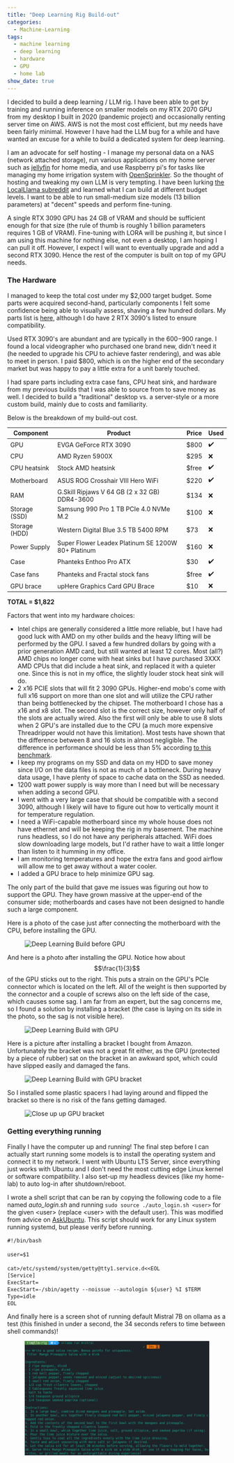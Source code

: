 ```yaml
---
title: "Deep Learning Rig Build-out"
categories:
  - Machine-Learning
tags:
  - machine learning
  - deep learning
  - hardware
  - GPU
  - home lab
show_date: true
---
```


I decided to build a deep learning / LLM rig. I have been able to get by training and running inference on smaller models on my RTX 2070 GPU from my desktop I built in 2020 (pandemic project) and occasionally renting server time on AWS. AWS is not the most cost efficient, but my needs have been fairly minimal. However I have had the LLM bug for a while and have wanted an excuse for a while to build a dedicated system for deep learning.

I am an advocate for self hosting - I manage my personal data on a NAS (network attached storage), run various applications on my home server such as [jellyfin](https://jellyfin.org/) for home media, and use Raspberry pi's for tasks like managing my home irrigation system with [OpenSprinkler](https://github.com/OpenSprinkler/OpenSprinkler-Firmware). So the thought of hosting and tweaking my own LLM is very tempting. I have been lurking [the LocalLlama subreddit](https://www.reddit.com/r/LocalLLaMA) and learned what I can build at different budget levels. I want to be able to run small-medium size models (13 billion parameters) at "decent" speeds and perform fine-tuning.

A single RTX 3090 GPU has 24 GB of VRAM and should be sufficient enough for that size (the rule of thumb is roughly 1 billion parameters requires 1 GB of VRAM). Fine-tuning with LORA will be pushing it, but since I am using this machine for nothing else, not even a desktop, I am hoping I can pull it off. However, I expect I will want to eventually upgrade and add a second RTX 3090. Hence the rest of the computer is built on top of my GPU needs.


### The Hardware

I managed to keep the total cost under my $2,000 target budget. Some parts were acquired second-hand, particularly components I felt some confidence being able to visually assess, shaving a few hundred dollars. My parts list is [here](https://pcpartpicker.com/user/rexT7/saved/#view=nkpH4D), although I do have 2 RTX 3090's listed to ensure compatibility.

Used RTX 3090's are abundant and are typically in the $600-$900 range. I found a local videographer who purchased one brand new, didn't need it (he needed to upgrade his CPU to achieve faster rendering), and was able to meet in person. I paid $800, which is on the higher end of the secondary market but was happy to pay a little extra for a unit barely touched.

I had spare parts including extra case fans, CPU heat sink, and hardware from my previous builds that I was able to source from to save money as well. I decided to build a "traditional" desktop vs. a server-style or a more custom build, mainly due to costs and familiarity.

Below is the breakdown of my build-out cost.

Component | Product | Price | Used
---|---|---|---
GPU | EVGA GeForce RTX 3090 | $800 | :heavy_check_mark:
CPU | AMD Ryzen 5900X | $295 | :x:
CPU heatsink | Stock AMD heatsink | $free | :heavy_check_mark:
Motherboard | ASUS ROG Crosshair VIII Hero WiFi | $220 | :heavy_check_mark:
RAM | G.Skill Ripjaws V 64 GB (2 x 32 GB) DDR4-3600 | $134 | :x:
Storage (SSD) | Samsung 990 Pro 1 TB PCIe 4.0 NVMe M.2| $100 | :x:
Storage (HDD) | Western Digital Blue 3.5 TB 5400 RPM | $73 | :x:
Power Supply | Super Flower Leadex Platinum SE 1200W 80+ Platinum | $160 | :x:
Case | Phanteks Enthoo Pro ATX | $30 | :heavy_check_mark:
Case fans | Phanteks and Fractal stock fans | $free | :heavy_check_mark:
GPU brace | upHere Graphics Card GPU Brace | $10 | :x:

__TOTAL = $1,822__

Factors that went into my hardware choices:

- Intel chips are generally considered a little more reliable, but I have had good luck with AMD on my other builds and the heavy lifting will be performed by the GPU. I saved a few hundred dollars by going with a prior generation AMD card, but still wanted at least 12 cores.  Most (all?) AMD chips no longer come with heat sinks but I have purchased 3XXX AMD CPUs that did include a heat sink, and replaced it with a quieter one. Since this is not in my office, the slightly louder stock heat sink will do.
- 2 x16 PCIE slots that will fit 2 3090 GPUs. Higher-end mobo's come with full x16 support on more than one slot and will utilize the CPU rather than being bottlenecked by the chipset. The motherboard I chose has a x16 and x8 slot. The second slot is the correct size, however only half of the slots are actually wired. Also the first will only be able to use 8 slots when 2 GPU's are installed due to the CPU (a much more expensive Threadripper would not have this limitation). Most tests have shown that the difference between 8 and 16 slots in almost negligible. The difference in performance should be less than 5% according [to this benchmark](https://www.cgdirector.com/guide-to-pcie-lanes/).
- I keep my programs on my SSD and data on my HDD to save money since I/O on the data files is not as much of a bottleneck. During heavy data usage, I have plenty of space to cache data on the SSD as needed.
- 1200 watt power supply is way more than I need but will be necessary when adding a second GPU.
- I went with a very large case that should be compatible with a second 3090, although I likely will have to figure out how to vertically mount it for temperature regulation.
- I need a WiFi-capable motherboard since my whole house does not have ethernet and will be keeping the rig in my basement. The machine runs headless, so I do not have any peripherals attached. WiFi does slow downloading large models, but I'd rather have to wait a little longer than listen to it humming in my office.
- I am monitoring temperatures and hope the extra fans and good airflow will allow me to get away without a water cooler.
- I added a GPU brace to help minimize GPU sag.

The only part of the build that gave me issues was figuring out how to support the GPU. They have grown massive at the upper-end of the consumer side; motherboards and cases have not been designed to handle such a large component.

Here is a photo of the case just after connecting the motherboard with the CPU, before installing the GPU.

<figure class="align-center">
  <img src="/assets/images/llm-rig1.jpg" alt="Deep Learning Build before GPU">
</figure>

And here is a photo after installing the GPU. Notice how about $$\frac{1}{3}$$ of the GPU sticks out to the right. This puts a strain on the GPU's PCIe connector which is located on the left. All of the weight is then supported by the connector and a couple of screws also on the left side of the case, which causes some sag. I am far from an expert, but the sag concerns me, so I found a solution by installing a bracket (the case is laying on its side in the photo, so the sag is not visible here).

<figure class="align-center">
  <img src="/assets/images/llm-rig2.jpg" alt="Deep Learning Build with GPU">
</figure>

Here is a picture after installing a bracket I bought from Amazon. Unfortunately the bracket was not a great fit either, as the GPU (protected by a piece of rubber) sat on the bracket in an awkward spot, which could have slipped easily and damaged the fans.

<figure class="align-center">
  <img src="/assets/images/llm-rig3.jpg" alt="Deep Learning Build with GPU bracket">
</figure>

So I installed some plastic spacers I had laying around and flipped the bracket so there is no risk of the fans getting damaged.

<figure class="align-center">
  <img src="/assets/images/llm-rig4.jpg" alt="Close up up GPU bracket">
</figure>

### Getting everything running

Finally I have the computer up and running! The final step before I can actually start running some models is to install the operating system and connect it to my network. I went with Ubuntu LTS Server, since everything just works with Ubuntu and I don't need the most cutting edge Linux kernel or software compatibility. I also set-up my headless devices (like my home-lab) to auto log-in after shutdown/reboot.

I wrote a shell script that can be ran by copying the following code to a file named _auto_login.sh_ and running `sudo source ./auto_login.sh <user>` for the given \<user\> (replace \<user\> with the default user). This was modified from advice on [AskUbuntu](https://askubuntu.com/a/819154). This script should work for any Linux system running systemd, but please verify before running.

```
#!/bin/bash

user=$1

cat>/etc/systemd/system/getty@tty1.service.d<<EOL
[Service]
ExecStart=
ExecStart=-/sbin/agetty --noissue --autologin ${user} %I $TERM
Type=idle
EOL
```

And finally here is a screen shot of running default Mistral 7B on ollama as a test (this finished in under a second, the 34 seconds refers to time between shell commands)!

<figure class="align-center">
  <img src="/assets/images/ollama_test.png" alt="ollama test">
</figure>